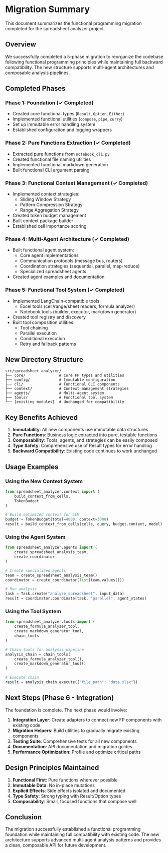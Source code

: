 # Migration Summary

This document summarizes the functional programming migration completed for the spreadsheet analyzer project.

## Overview

We successfully completed a 5-phase migration to reorganize the codebase following functional programming principles while maintaining full backward compatibility. The new structure supports multi-agent architectures and composable analysis pipelines.

## Completed Phases

### Phase 1: Foundation (✓ Completed)
- Created core functional types (`Result`, `Option`, `Either`)
- Implemented functional utilities (`compose`, `pipe`, `curry`)
- Set up immutable error handling system
- Established configuration and logging wrappers

### Phase 2: Pure Functions Extraction (✓ Completed)
- Extracted pure functions from `notebook_cli.py`
- Created functional file naming utilities
- Implemented functional markdown generation
- Built functional CLI argument parsing

### Phase 3: Functional Context Management (✓ Completed)
- Implemented context strategies:
  - Sliding Window Strategy
  - Pattern Compression Strategy
  - Range Aggregation Strategy
- Created token budget management
- Built context package builder
- Established cell importance scoring

### Phase 4: Multi-Agent Architecture (✓ Completed)
- Built functional agent system:
  - Core agent implementations
  - Communication protocols (message bus, routers)
  - Coordination strategies (sequential, parallel, map-reduce)
  - Specialized spreadsheet agents
- Created agent examples and documentation

### Phase 5: Functional Tool System (✓ Completed)
- Implemented LangChain-compatible tools:
  - Excel tools (cell/range/sheet readers, formula analyzer)
  - Notebook tools (builder, executor, markdown generator)
- Created tool registry and discovery
- Built tool composition utilities:
  - Tool chaining
  - Parallel execution
  - Conditional execution
  - Retry and fallback patterns

## New Directory Structure

```
src/spreadsheet_analyzer/
├── core/               # Core FP types and utilities
├── config/             # Immutable configuration
├── cli/                # Functional CLI components
├── context/            # Context management strategies
├── agents/             # Multi-agent system
├── tools/              # Functional tool system
└── [existing modules]  # Unchanged for compatibility
```

## Key Benefits Achieved

1. **Immutability**: All new components use immutable data structures
2. **Pure Functions**: Business logic extracted into pure, testable functions
3. **Composability**: Tools, agents, and strategies can be easily composed
4. **Type Safety**: Comprehensive use of Result types for error handling
5. **Backward Compatibility**: Existing code continues to work unchanged

## Usage Examples

### Using the New Context System
```python
from spreadsheet_analyzer.context import (
    build_context_from_cells,
    TokenBudget
)

# Build optimized context for LLM
budget = TokenBudget(total=4000, context=3000)
result = build_context_from_cells(cells, query, budget.context, model)
```

### Using the Agent System
```python
from spreadsheet_analyzer.agents import (
    create_spreadsheet_analysis_team,
    create_coordinator
)

# Create specialized agents
team = create_spreadsheet_analysis_team()
coordinator = create_coordinator(list(team.values()))

# Run analysis
task = Task.create("analyze_spreadsheet", input_data)
result = coordinator.coordinate(task, "parallel", agent_states)
```

### Using the Tool System
```python
from spreadsheet_analyzer.tools import (
    create_formula_analyzer_tool,
    create_markdown_generator_tool,
    chain_tools
)

# Chain tools for analysis pipeline
analysis_chain = chain_tools(
    create_formula_analyzer_tool(),
    create_markdown_generator_tool()
)

# Execute chain
result = analysis_chain.execute({"file_path": "data.xlsx"})
```

## Next Steps (Phase 6 - Integration)

The foundation is complete. The next phase would involve:

1. **Integration Layer**: Create adapters to connect new FP components with existing code
2. **Migration Helpers**: Build utilities to gradually migrate existing components
3. **Testing Suite**: Comprehensive tests for all new components
4. **Documentation**: API documentation and migration guides
5. **Performance Optimization**: Profile and optimize critical paths

## Design Principles Maintained

1. **Functional First**: Pure functions wherever possible
2. **Immutable Data**: No in-place mutations
3. **Explicit Effects**: Side effects isolated and documented
4. **Type Safety**: Strong typing with Result/Option types
5. **Composability**: Small, focused functions that compose well

## Conclusion

The migration successfully established a functional programming foundation while maintaining full compatibility with existing code. The new architecture supports advanced multi-agent analysis patterns and provides a clean, composable API for future development.